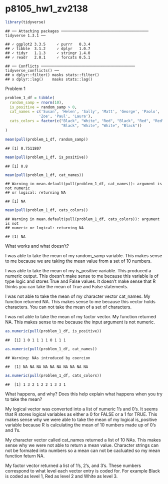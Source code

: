 p8105\_hw1\_zv2138
================

``` r
library(tidyverse)
```

    ## ── Attaching packages ─────────────────────────────────────── tidyverse 1.3.1 ──

    ## ✓ ggplot2 3.3.5     ✓ purrr   0.3.4
    ## ✓ tibble  3.1.2     ✓ dplyr   1.0.7
    ## ✓ tidyr   1.1.3     ✓ stringr 1.4.0
    ## ✓ readr   2.0.1     ✓ forcats 0.5.1

    ## ── Conflicts ────────────────────────────────────────── tidyverse_conflicts() ──
    ## x dplyr::filter() masks stats::filter()
    ## x dplyr::lag()    masks stats::lag()

Problem 1

``` r
problem_1_df = tibble(
  random_samp = rnorm(10),
  is_positive = random_samp > 0,
  cat_names = c('Susan', 'Helen', 'Sally', 'Matt', 'George', 'Paolo', 'Oliver',
               'Zoe', 'Paul', 'Laura'),
  cats_colors = factor(c("Black", "White", "Red", "Black", "Red", "Red",
                         "Black", "White", "White", "Black"))
)
```

``` r
mean(pull(problem_1_df, random_samp))
```

    ## [1] 0.7511807

``` r
mean(pull(problem_1_df, is_positive))
```

    ## [1] 0.8

``` r
mean(pull(problem_1_df, cat_names))
```

    ## Warning in mean.default(pull(problem_1_df, cat_names)): argument is not numeric
    ## or logical: returning NA

    ## [1] NA

``` r
mean(pull(problem_1_df, cats_colors))
```

    ## Warning in mean.default(pull(problem_1_df, cats_colors)): argument is not
    ## numeric or logical: returning NA

    ## [1] NA

What works and what doesn’t?

I was able to take the mean of my random\_samp variable. This makes
sense to me because we are taking the mean value from a set of 10
numbers.

I was able to take the mean of my is\_positive variable. This produced a
numeric output. This doesn’t make sense to me because this variable is
of type logic and stores True and False values. It doesn’t make sense
that R thinks you can take the mean of True and False statements.

I was not able to take the mean of my character vector cat\_names. My
function returned NA. This makes sense to me because this vector holds
characters. You can not take the mean of a set of characters.

I was not able to take the mean of my factor vector. My function
returned NA. This makes sense to me because the input argument is not
numeric.

``` r
as.numeric(pull(problem_1_df, is_positive))
```

    ##  [1] 1 0 1 1 1 1 0 1 1 1

``` r
as.numeric(pull(problem_1_df, cat_names))
```

    ## Warning: NAs introduced by coercion

    ##  [1] NA NA NA NA NA NA NA NA NA NA

``` r
as.numeric(pull(problem_1_df, cats_colors))
```

    ##  [1] 1 3 2 1 2 2 1 3 3 1

What happens, and why? Does this help explain what happens when you try
to take the mean?

My logical vector was converted into a list of numeric 1’s and 0’s. It
seems that R stores logical variables as either a 0 for FALSE or a 1 for
TRUE. This makes sense why we were able to take the mean of my logical
is\_positive variable because R is calculating the mean of 10 numbers
made up of 0’s and 1’s.

My character vector called cat\_names returned a list of 10 NAs. This
makes sense why we were not able to return a mean value. Character
strings can not be formated into numbers so a mean can not be cacluated
so my mean function feturn NA.

My factor vector returned a list of 1’s, 2’s, and 3’s. These numbers
correspond to what level each vector entry is coded for. For example
Black is coded as level 1, Red as level 2 and White as level 3.
